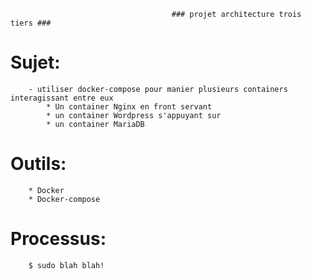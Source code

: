                                         ### projet architecture trois tiers ###


# Sujet: 

        - utiliser docker-compose pour manier plusieurs containers interagissant entre eux
            * Un container Nginx en front servant 
            * un container Wordpress s'appuyant sur 
            * un container MariaDB
 
 
# Outils: 

        * Docker
        * Docker-compose

# Processus:

        $ sudo blah blah!
